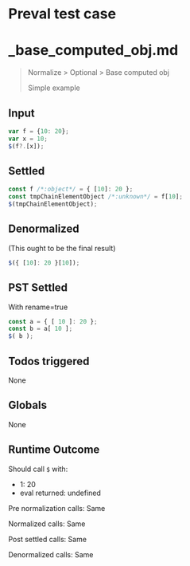 # Preval test case

# _base_computed_obj.md

> Normalize > Optional > Base computed obj
>
> Simple example

## Input

`````js filename=intro
var f = {10: 20};
var x = 10;
$(f?.[x]);
`````


## Settled


`````js filename=intro
const f /*:object*/ = { [10]: 20 };
const tmpChainElementObject /*:unknown*/ = f[10];
$(tmpChainElementObject);
`````


## Denormalized
(This ought to be the final result)

`````js filename=intro
$({ [10]: 20 }[10]);
`````


## PST Settled
With rename=true

`````js filename=intro
const a = { [ 10 ]: 20 };
const b = a[ 10 ];
$( b );
`````


## Todos triggered


None


## Globals


None


## Runtime Outcome


Should call `$` with:
 - 1: 20
 - eval returned: undefined

Pre normalization calls: Same

Normalized calls: Same

Post settled calls: Same

Denormalized calls: Same
